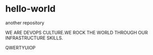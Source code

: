 # hello-world
another repository


WE ARE DEVOPS CULTURE.WE ROCK THE WORLD THROUGH OUR INFRASTRUCTURE SKILLS.


QWERTYUIOP
